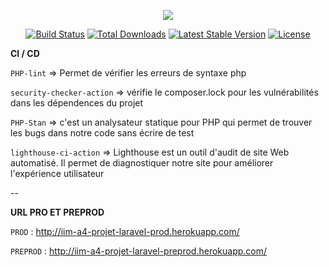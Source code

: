 <p align="center"><img src="https://laravel.com/assets/img/components/logo-laravel.svg"></p>

<p align="center">
<a href="https://travis-ci.org/laravel/framework"><img src="https://travis-ci.org/laravel/framework.svg" alt="Build Status"></a>
<a href="https://packagist.org/packages/laravel/framework"><img src="https://poser.pugx.org/laravel/framework/d/total.svg" alt="Total Downloads"></a>
<a href="https://packagist.org/packages/laravel/framework"><img src="https://poser.pugx.org/laravel/framework/v/stable.svg" alt="Latest Stable Version"></a>
<a href="https://packagist.org/packages/laravel/framework"><img src="https://poser.pugx.org/laravel/framework/license.svg" alt="License"></a>
</p>

**CI / CD**


`PHP-lint` => Permet de vérifier les erreurs de syntaxe php

`security-checker-action` => vérifie le composer.lock pour les vulnérabilités dans les dépendences du projet

`PHP-Stan` => c'est un analysateur statique pour PHP qui permet de trouver les bugs dans notre code sans écrire de test

`lighthouse-ci-action` => Lighthouse est un outil d'audit de site Web automatisé.
 Il permet de diagnostiquer notre site pour améliorer l'expérience utilisateur 
 
 --

**URL PRO ET PREPROD**

`PROD` : http://iim-a4-projet-laravel-prod.herokuapp.com/

`PREPROD` : http://iim-a4-projet-laravel-preprod.herokuapp.com/
